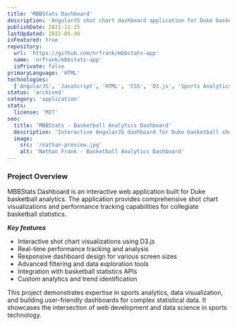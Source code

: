 ```yaml
---
title: 'MBBStats Dashboard'
description: 'AngularJS shot chart dashboard application for Duke basketball analytics. Interactive data visualization and performance tracking for collegiate basketball statistics.'
publishDate: 2021-11-15
lastUpdated: 2022-05-30
isFeatured: true
repository:
  url: 'https://github.com/nrfrank/mbbstats-app'
  name: 'nrfrank/mbbstats-app'
  isPrivate: false
primaryLanguage: 'HTML'
technologies:
  ['AngularJS', 'JavaScript', 'HTML', 'CSS', 'D3.js', 'Sports Analytics', 'Data Visualization']
status: 'archived'
category: 'application'
stats:
  license: 'MIT'
seo:
  title: 'MBBStats - Basketball Analytics Dashboard'
  description: 'Interactive AngularJS dashboard for Duke basketball shot chart analysis and performance tracking.'
  image:
    src: '/nathan-preview.jpg'
    alt: 'Nathan Frank - Basketball Analytics Dashboard'
---
```


### Project Overview

MBBStats Dashboard is an interactive web application built for Duke basketball analytics. The application provides comprehensive shot chart visualizations and performance tracking capabilities for collegiate basketball statistics.

**_Key features_**

- Interactive shot chart visualizations using D3.js
- Real-time performance tracking and analysis
- Responsive dashboard design for various screen sizes
- Advanced filtering and data exploration tools
- Integration with basketball statistics APIs
- Custom analytics and trend identification

This project demonstrates expertise in sports analytics, data visualization, and building user-friendly dashboards for complex statistical data. It showcases the intersection of web development and data science in sports technology.
